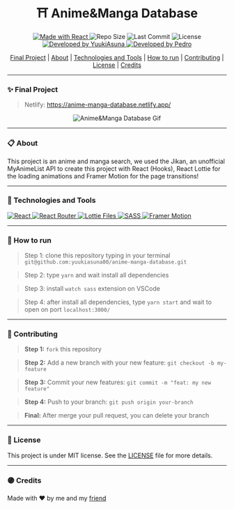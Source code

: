<h1 align="center"><strong>⛩ Anime&Manga Database</strong></h1>


<p align="center">
<a href="https://reactjs.org/">
  <img alt="Made with React" src="https://img.shields.io/badge/Made_with-React.JS-000?style=for-the-badge&logo=react" />
</a>

  <img alt="Repo Size" src="https://img.shields.io/github/repo-size/yuukiasuna00/anime-manga-database?color=000&style=for-the-badge">
  
  <img alt="Last Commit" src="https://img.shields.io/github/last-commit/yuukiasuna00/anime-manga-database?color=000&style=for-the-badge">
  
  <img alt="License" src="https://img.shields.io/github/license/yuukiasuna00/anime-manga-database?color=000&style=for-the-badge"/>
  
  <a href="https://github.com/yuukiasuna00/">
    <img alt="Developed by YuukiAsuna" src="https://img.shields.io/badge/Dev-YuukiAsuna-%3498db?color=000&style=for-the-badge">
  </a>
  
  <a href="https://github.com/Pedro-Murilo/">
    <img alt="Developed by Pedro" src="https://img.shields.io/badge/Dev-Pedro-%3498db?color=000&style=for-the-badge">
  </a>
</p>

<div align="center">
  <a href="#-final-project">Final Project</a> |
  <a href="#-about">About</a> |
  <a href="#-technologies-and-tools">Technologies and Tools</a> |
  <a href="#-how-to-run">How to run</a> |
  <a href="#-contributing">Contributing</a> |
  <a href="#-license">License</a> |
  <a href="#-credits">Credits</a>
</div>


---
### ✨ Final Project
> Netlify: https://anime-manga-database.netlify.app/
<p align="center">
  <img src="https://github.com/yuukiasuna00/anime-manga-database/blob/main/.github/screen.gif" alt="Anime&Manga Database Gif" />
</p>

---
### 📋 About
This project is an anime and manga search, we used the Jikan, an unofficial MyAnimeList API to create this project with React (Hooks), 
React Lottie for the loading animations and Framer Motion for the page transitions!


---
### 🚀 Technologies and Tools
<a href="https://reactjs.org/">
  <img alt="React" src="https://img.shields.io/badge/react%20-%2320232a.svg?&style=for-the-badge&logo=react&logoColor=%2361DAFB"/>
</a>
<a href="https://reactrouter.com/">
  <img alt="React Router" src="https://img.shields.io/badge/React_Router%20-%2320232a.svg?style=for-the-badge&logo=react-router&color=CA4245&logoColor=white" />
</a>
<a href="https://lottiefiles.com">
 <img alt="Lottie Files" src="https://img.shields.io/badge/React_Lottie%20-%23000000.svg?&style=for-the-badge&color=2cc9b2"/>
</a>
<a href="https://sass-lang.com/">
  <img alt="SASS" src="https://img.shields.io/badge/SASS%20-hotpink.svg?&style=for-the-badge&logo=SASS&logoColor=white"/>
</a>
<a href="https://www.framer.com/motion/">
 <img alt="Framer Motion" src="https://img.shields.io/badge/Framer_Motion%20-%23000000.svg?&style=for-the-badge&color=c41277"/>
</a>

---
### 📲 How to run
> Step 1: clone this repository typing in your terminal `git@github.com:yuukiasuna00/anime-manga-database.git`

> Step 2: type `yarn` and wait install all dependencies

> Step 3: install `watch sass` extension on VSCode

> Step 4: after install all dependencies, type `yarn start` and wait to open on port `localhost:3000/`


---
### 🌱 Contributing
> <strong>Step 1:</strong> `fork` this repository

> <strong>Step 2:</strong> Add a new branch with your new feature: `git checkout -b my-feature`

> <strong>Step 3:</strong> Commit your new features: `git commit -m "feat: my new feature"`

> <strong>Step 4:</strong> Push to your branch: `git push origin your-branch`

> <strong>Final:</strong> After merge your pull request, you can delete your branch

---
### 📄 License
This project is under MIT license. See the [LICENSE](https://github.com/yuukiasuna00/anime-manga-database/blob/main/LICENSE) file for more details.

---
### 🟣 Credits
Made with ❤ by me and my [friend](https://github.com/Pedro-Murilo/)
